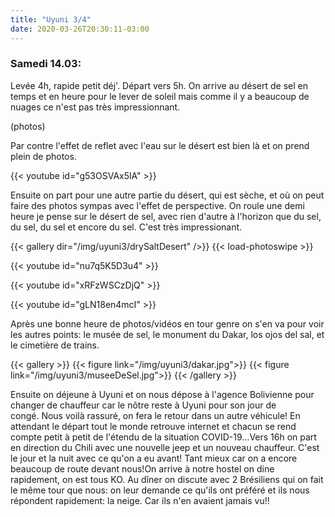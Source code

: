 ```yaml
---
title: "Uyuni 3/4"
date: 2020-03-26T20:30:11-03:00
---
```


### Samedi 14.03:

Levée 4h, rapide petit déj'. Départ vers 5h. On arrive au désert de sel en temps et en heure pour le lever de soleil mais comme il y a beaucoup de nuages ce n'est pas très impressionnant. 

(photos)

Par contre l'effet de reflet avec l'eau sur le désert est bien là et on prend plein de photos.

{{< youtube id="g53OSVAx5lA" >}}


Ensuite on part pour une autre partie du désert, qui est sèche, et où on peut faire des photos sympas avec l'effet de perspective. On roule une demi heure je pense sur le désert de sel, avec rien d'autre à l'horizon que du sel, du sel, du sel et encore du sel. C'est très impressionant.

{{< gallery dir="/img/uyuni3/drySaltDesert" />}} {{< load-photoswipe >}}
</br>

{{< youtube id="nu7q5K5D3u4" >}}
</br>

{{< youtube id="xRFzWSCzDjQ" >}}
</br>

{{< youtube id="gLN18en4mcI" >}}
</br>

Après une bonne heure de photos/vidéos en tour genre on s'en va pour voir les autres points: le musée de sel, le monument du Dakar, los ojos del sal, et le cimetière de trains. 

{{< gallery >}}
{{< figure link="/img/uyuni3/dakar.jpg">}}
{{< figure link="/img/uyuni3/museeDeSel.jpg">}}
{{< /gallery >}}

Ensuite on déjeune à Uyuni et on nous dépose à l'agence Bolivienne pour changer de chauffeur car le nôtre reste à Uyuni pour son jour de congé. Nous voilà rassuré, on fera le retour dans un autre véhicule!
En attendant le départ tout le monde retrouve internet et chacun se rend compte petit à petit de l'étendu de la situation COVID-19...Vers 16h on part en direction du Chili avec une nouvelle jeep et un nouveau chauffeur. C'est le jour et la nuit avec ce qu'on a eu avant! Tant mieux car on a encore beaucoup de route devant nous!On arrive à notre hostel on dine rapidement, on est tous KO. Au dîner on discute avec 2 Brésiliens qui on fait le même tour que nous: on leur demande ce qu'ils ont préféré et ils nous répondent rapidement: la neige. Car ils n'en avaient jamais vu!!
